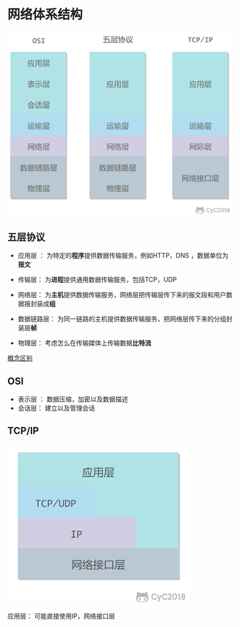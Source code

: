 # 网络体系结构

![-w363](media/16178476069916.png)

## 五层协议

- 应用层 ： 为特定的**程序**提供数据传输服务，例如HTTP，DNS ，数据单位为**报文**

- 传输层： 为**进程**提供通用数据传输服务，包括TCP，UDP

- 网络层： 为**主机**提供数据传输服务，网络层把传输层传下来的报文段和用户数据报封装成**组**

- 数据链路层： 为同一链路的主机提供数据传输服务，把网络层传下来的分组封装层**帧**

- 物理层： 考虑怎么在传输媒体上传输数据**比特流**

[概念区别](https://blog.csdn.net/a3192048/article/details/84671340)

## OSI

- 表示层 ： 数据压缩，加密以及数据描述
- 会话层： 建立以及管理会话

## TCP/IP

![](media/16178489009586.jpg)

应用层： 可能直接使用IP，网络接口层



